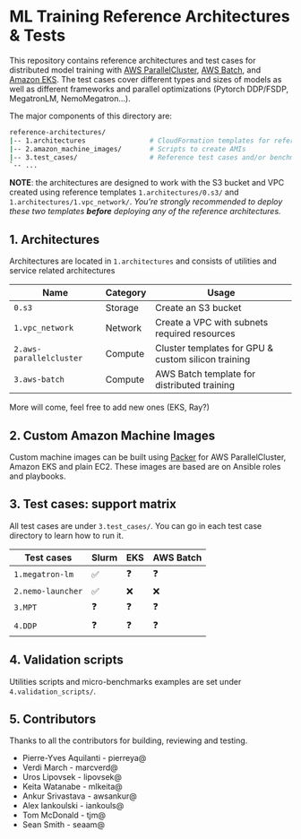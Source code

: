 # ML Training Reference Architectures & Tests <!-- omit from toc -->

This repository contains reference architectures and test cases for distributed model training with [AWS ParallelCluster](https://docs.aws.amazon.com/parallelcluster/latest/ug/what-is-aws-parallelcluster.html), [AWS Batch](https://docs.aws.amazon.com/batch/latest/userguide/what-is-batch.html), and [Amazon EKS](https://docs.aws.amazon.com/eks/latest/userguide/getting-started-console.html). The test cases cover different types and sizes of models as well as different frameworks and parallel optimizations (Pytorch DDP/FSDP, MegatronLM, NemoMegatron...).

The major components of this directory are:

```bash
reference-architectures/
|-- 1.architectures                # CloudFormation templates for reference arch
|-- 2.amazon_machine_images/       # Scripts to create AMIs
|-- 3.test_cases/                  # Reference test cases and/or benchmark scripts
`-- ...
```

**NOTE**: the architectures are designed to work with the S3 bucket and VPC created using reference templates `1.architectures/0.s3/` and `1.architectures/1.vpc_network/`. _You're strongly recommended to deploy these two templates **before** deploying any of the reference architectures._

## 1. Architectures

Architectures are located in `1.architectures` and consists of utilities and service related architectures

| Name                    | Category | Usage                                               |
| ----------------------- | -------- | --------------------------------------------------- |
| `0.s3`                  | Storage  | Create an S3 bucket                                 |
| `1.vpc_network`         | Network  | Create a VPC with subnets required resources        |
| `2.aws-parallelcluster` | Compute  | Cluster templates for GPU & custom silicon training |
| `3.aws-batch`           | Compute  | AWS Batch template for distributed training         |

More will come, feel free to add new ones (EKS, Ray?)

## 2. Custom Amazon Machine Images

Custom machine images can be built using [Packer](www.packer.io) for AWS ParallelCluster, Amazon EKS and plain EC2. These images are based are on Ansible roles and playbooks.

## 3. Test cases: support matrix

All test cases are under `3.test_cases/`. You can go in each test case directory to learn how to run it.

| Test cases        | Slurm | EKS | AWS Batch  |
| ----------------- | ----- | --- | ---------- |
| `1.megatron-lm`   | ✅    | ❓  | ❓         |
| `2.nemo-launcher` | ✅    | ❌  | ❌         |
| `3.MPT`           | ❓    | ❓  | ❓         |
| `4.DDP`           | ❓    | ❓  | ❓         |


## 4. Validation scripts

Utilities scripts and micro-benchmarks examples are set under `4.validation_scripts/`.

## 5. Contributors

Thanks to all the contributors for building, reviewing and testing.

- Pierre-Yves Aquilanti - pierreya@
- Verdi March - marcverd@
- Uros Lipovsek - lipovsek@
- Keita Watanabe - mlkeita@
- Ankur Srivastava - awsankur@
- Alex Iankoulski - iankouls@
- Tom McDonald - tjm@
- Sean Smith - seaam@
